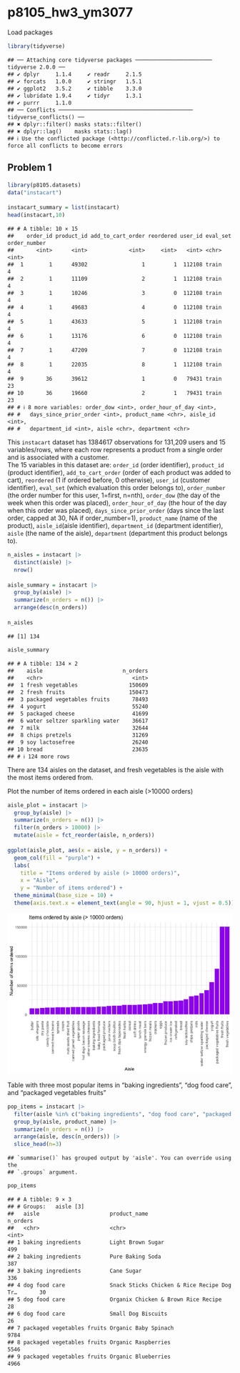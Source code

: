 p8105_hw3_ym3077
================

Load packages

``` r
library(tidyverse)
```

    ## ── Attaching core tidyverse packages ──────────────────────── tidyverse 2.0.0 ──
    ## ✔ dplyr     1.1.4     ✔ readr     2.1.5
    ## ✔ forcats   1.0.0     ✔ stringr   1.5.1
    ## ✔ ggplot2   3.5.2     ✔ tibble    3.3.0
    ## ✔ lubridate 1.9.4     ✔ tidyr     1.3.1
    ## ✔ purrr     1.1.0     
    ## ── Conflicts ────────────────────────────────────────── tidyverse_conflicts() ──
    ## ✖ dplyr::filter() masks stats::filter()
    ## ✖ dplyr::lag()    masks stats::lag()
    ## ℹ Use the conflicted package (<http://conflicted.r-lib.org/>) to force all conflicts to become errors

## Problem 1

``` r
library(p8105.datasets)
data("instacart")

instacart_summary = list(instacart)
head(instacart,10)
```

    ## # A tibble: 10 × 15
    ##    order_id product_id add_to_cart_order reordered user_id eval_set order_number
    ##       <int>      <int>             <int>     <int>   <int> <chr>           <int>
    ##  1        1      49302                 1         1  112108 train               4
    ##  2        1      11109                 2         1  112108 train               4
    ##  3        1      10246                 3         0  112108 train               4
    ##  4        1      49683                 4         0  112108 train               4
    ##  5        1      43633                 5         1  112108 train               4
    ##  6        1      13176                 6         0  112108 train               4
    ##  7        1      47209                 7         0  112108 train               4
    ##  8        1      22035                 8         1  112108 train               4
    ##  9       36      39612                 1         0   79431 train              23
    ## 10       36      19660                 2         1   79431 train              23
    ## # ℹ 8 more variables: order_dow <int>, order_hour_of_day <int>,
    ## #   days_since_prior_order <int>, product_name <chr>, aisle_id <int>,
    ## #   department_id <int>, aisle <chr>, department <chr>

This `instacart` dataset has 1384617 observations for 131,209 users and
15 variables/rows, where each row represents a product from a single
order and is associated with a customer.  
The 15 variables in this dataset are: `order_id` (order identifier),
`product_id` (product identifier), `add_to_cart_order` (order of each
product was added to cart), `reordered` (1 if ordered before, 0
otherwise), `user_id` (customer identifier), `eval_set` (which
evaluation this order belongs to), `order_number` (the order number for
this user, 1=first, n=nth), `order_dow` (the day of the week when this
order was placed), `order_hour_of_day` (the hour of the day when this
order was placed), `days_since_prior_order` (days since the last order,
capped at 30, NA if order_number=1), `product_name` (name of the
product), `aisle_id`(aisle identifier), `department_id` (department
identifier), `aisle` (the name of the aisle), `department` (department
this product belongs to).

``` r
n_aisles = instacart |>
  distinct(aisle) |>
  nrow()

aisle_summary = instacart |>
  group_by(aisle) |>
  summarize(n_orders = n()) |>
  arrange(desc(n_orders))

n_aisles
```

    ## [1] 134

``` r
aisle_summary
```

    ## # A tibble: 134 × 2
    ##    aisle                         n_orders
    ##    <chr>                            <int>
    ##  1 fresh vegetables                150609
    ##  2 fresh fruits                    150473
    ##  3 packaged vegetables fruits       78493
    ##  4 yogurt                           55240
    ##  5 packaged cheese                  41699
    ##  6 water seltzer sparkling water    36617
    ##  7 milk                             32644
    ##  8 chips pretzels                   31269
    ##  9 soy lactosefree                  26240
    ## 10 bread                            23635
    ## # ℹ 124 more rows

There are 134 aisles on the dataset, and fresh vegetables is the aisle
with the most items ordered from.

Plot the number of items ordered in each aisle (\>10000 orders)

``` r
aisle_plot = instacart |>
  group_by(aisle) |>
  summarize(n_orders = n()) |>
  filter(n_orders > 10000) |>
  mutate(aisle = fct_reorder(aisle, n_orders)) 

ggplot(aisle_plot, aes(x = aisle, y = n_orders)) + 
  geom_col(fill = "purple") +
  labs(
    title = "Items ordered by aisle (> 10000 orders)",
    x = "Aisle",
    y = "Number of items ordered") +
  theme_minimal(base_size = 10) +
  theme(axis.text.x = element_text(angle = 90, hjust = 1, vjust = 0.5))
```

![](p8105_hw3_ym3077_files/figure-gfm/unnamed-chunk-4-1.png)<!-- -->

Table with three most popular items in “baking ingredients”, “dog food
care”, and “packaged vegetables fruits”

``` r
pop_items = instacart |>
  filter(aisle %in% c("baking ingredients", "dog food care", "packaged vegetables fruits")) |>
  group_by(aisle, product_name) |>
  summarize(n_orders = n()) |>
  arrange(aisle, desc(n_orders)) |>
  slice_head(n=3)
```

    ## `summarise()` has grouped output by 'aisle'. You can override using the
    ## `.groups` argument.

``` r
pop_items
```

    ## # A tibble: 9 × 3
    ## # Groups:   aisle [3]
    ##   aisle                      product_name                               n_orders
    ##   <chr>                      <chr>                                         <int>
    ## 1 baking ingredients         Light Brown Sugar                               499
    ## 2 baking ingredients         Pure Baking Soda                                387
    ## 3 baking ingredients         Cane Sugar                                      336
    ## 4 dog food care              Snack Sticks Chicken & Rice Recipe Dog Tr…       30
    ## 5 dog food care              Organix Chicken & Brown Rice Recipe              28
    ## 6 dog food care              Small Dog Biscuits                               26
    ## 7 packaged vegetables fruits Organic Baby Spinach                           9784
    ## 8 packaged vegetables fruits Organic Raspberries                            5546
    ## 9 packaged vegetables fruits Organic Blueberries                            4966
